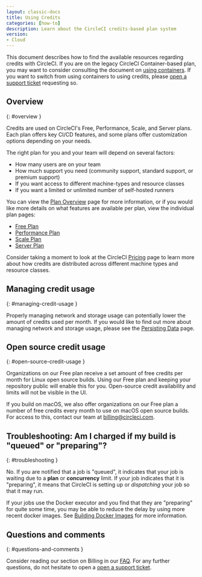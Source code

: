 ```yaml
---
layout: classic-docs
title: Using Credits
categories: [how-to]
description: Learn about the CircleCI credits-based plan system
version:
- Cloud
---
```


This document describes how to find the available resources regarding credits with CircleCI. If you are on the legacy CircleCI Container-based plan, you may want to consider consulting the document on [using containers]({{site.baseurl}}/2.0/containers). If you want to switch from using containers to using credits, please [open a support ticket](https://support.circleci.com/hc/en-us/requests/new) requesting so.

## Overview
{: #overview }

Credits are used on CircleCI's Free, Performance, Scale, and Server plans. Each plan offers key CI/CD features, and some plans offer customization options depending on your needs.

The right plan for you and your team will depend on several factors:

- How many users are on your team
- How much support you need (community support, standard support, or premium support)
- If you want access to different machine-types and resource classes
- If you want a limited or unlimited number of self-hosted runners

You can view the [Plan Overview]({{site.baseurl}}/2.0/plan-overview) page for more information, or if you would like more details on what features are available per plan, view the individual plan pages:
- [Free Plan]({{site.baseurl}}/2.0/plan-free)
- [Performance Plan]({{site.baseurl}}/2.0/plan-performance)
- [Scale Plan]({{site.baseurl}}/2.0/plan-scale)
- [Server Plan]({{site.baseurl}}/2.0/plan-server)

Consider taking a moment to look at the CircleCI [Pricing](https://circleci.com/pricing/) page to learn more about how credits are distributed across different machine types and resource classes.

## Managing credit usage
{: #managing-credit-usage }

Properly managing network and storage usage can potentially lower the amount of credits used per month. If you would like to find out more about managing network and storage usage, please see the [Persisting Data]({{site.baseurl}}/2.0/persist-data/) page.

## Open source credit usage
{: #open-source-credit-usage }

Organizations on our Free plan receive a set amount of free credits per month for Linux open source builds. Using our Free plan and keeping your repository public will enable this for you.  Open-source credit availability and limits will not be visible in the UI.

If you build on macOS, we also offer organizations on our Free plan a number of free credits every month to use on macOS open source builds. For access to this, contact our team at billing@circleci.com.

## Troubleshooting: Am I charged if my build is "queued" or "preparing"?
{: #troubleshooting }

No. If you are notified that a job is "queued", it indicates that your job is waiting due to a **plan** or **concurrency** limit. If your job indicates that it is "preparing", it means that CircleCI is setting up or _dispatching_ your job so that it may run.

If your jobs use the Docker executor and you find that they are "preparing" for quite some time, you may be able to reduce the delay by using more recent docker images. See [Building Docker Images]({{site.baseurl}}/2.0/building-docker-images/) for more information.

## Questions and comments
{: #questions-and-comments }

Consider reading our section on Billing in our [FAQ]({{site.baseurl}}/2.0/faq/#billing). For any further questions, do not hesitate to open a [open a support ticket](https://support.circleci.com/hc/en-us/requests/new).
